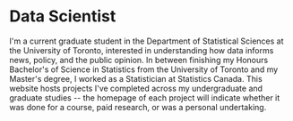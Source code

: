 # Data Scientist
I'm a current graduate student in the Department of Statistical Sciences at the University of Toronto, interested in understanding how data informs news, policy, and the public opinion. In between finishing my Honours Bachelor's of Science in Statistics from the University of Toronto and my Master's degree, I worked as a Statistician at Statistics Canada. This website hosts projects I've completed across my undergraduate and graduate studies -- the homepage of each project will indicate whether it was done for a course, paid research, or was a personal undertaking. 



